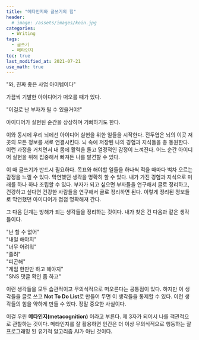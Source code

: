 ```yaml
---
title: "메타인지와 글쓰기의 힘" 
header:
  # image: /assets/images/koin.jpg
categories:
  - Writing
tags:
  - 글쓰기
  - 메타인지
toc: true
last_modified_at: 2021-07-21
use_math: true
---
```


 "와, 진짜 좋은 사업 아이템이다"  

 가끔씩 기발한 아이디어가 떠오를 때가 있다.  

 "이걸로 난 부자가 될 수 있을거야!"  

 아이디어가 실현된 순간을 상상하며 기뻐하기도 한다.  

 이와 동시에 우리 뇌에선 아이디어 실현을 위한 일들을 시작한다. 전두엽은 뇌의 이곳 저곳의 모든 정보를 서로 연결시킨다. 뇌 속에 저장된 나의 경험과 지식들을 총 동원한다. 이런 과정을 거치면서 내 몸에 활력을 돌고 열정적인 감정이 느껴진다. 어느 순간 아이디어 실현을 위해 집중해서 빠져든 나를 발견할 수 있다.  
 
 이 때 글쓰기가 반드시 필요하다. 목표와 해야할 일들을 하나씩 적을 때마다 벅차 오르는 감정을 느낄 수 있다. 막연했던 생각을 명확히 할 수 있다. 내가 가진 경험과 지식으로 미래를 하나 하나 조립할 수 있다. 부자가 되고 싶으면 부자들을 연구해서 글로 정리하고, 건강하고 싶다면 건강한 사람들을 연구해서 글로 정리하면 된다. 이렇게 정리된 정보들로 막연했던 아이디어가 점점 명확해져 간다.

 그 다음 단계는 방해가 되는 생각들을 정리하는 것이다. 내가 찾은 건 다음과 같은 생각들이다.

 "난 할 수 없어"  
 "내일 해야지"  
 "너무 어려워"   
 "졸려"  
 "피곤해"  
 "게임 한판만 하고 해야지"  
 "SNS 댓글 확인 좀 하고"

 이런 생각들을 모두 습관적이고 무의식적으로 떠오른다는 공통점이 있다.
 하지만 이 생각들을 글로 쓰고 **Not To Do List**로 만들어 두면 이 생각들을 통제할 수 있다.
 이런 생각들의 힘을 약하게 만들 수 있다. 정말 중요한 사실이다.

 이걸 우린 **메타인지(metacognition)** 이라고 부른다. 제 3자가 되어서 나를 객관적으로 관찰하는 것이다. 메타인지를 잘 활용하면 인간은 더 이상 무의식적으로 행동하는 잘 프로그래밍 된 유기적 알고리즘 AI가 아닌 것이다.